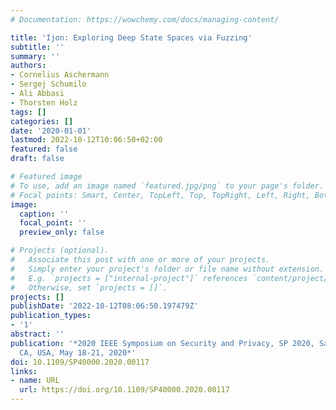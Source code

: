 ```yaml
---
# Documentation: https://wowchemy.com/docs/managing-content/

title: 'Ijon: Exploring Deep State Spaces via Fuzzing'
subtitle: ''
summary: ''
authors:
- Cornelius Aschermann
- Sergej Schumilo
- Ali Abbasi
- Thorsten Holz
tags: []
categories: []
date: '2020-01-01'
lastmod: 2022-10-12T10:06:50+02:00
featured: false
draft: false

# Featured image
# To use, add an image named `featured.jpg/png` to your page's folder.
# Focal points: Smart, Center, TopLeft, Top, TopRight, Left, Right, BottomLeft, Bottom, BottomRight.
image:
  caption: ''
  focal_point: ''
  preview_only: false

# Projects (optional).
#   Associate this post with one or more of your projects.
#   Simply enter your project's folder or file name without extension.
#   E.g. `projects = ["internal-project"]` references `content/project/deep-learning/index.md`.
#   Otherwise, set `projects = []`.
projects: []
publishDate: '2022-10-12T08:06:50.197479Z'
publication_types:
- '1'
abstract: ''
publication: '*2020 IEEE Symposium on Security and Privacy, SP 2020, San Francisco,
  CA, USA, May 18-21, 2020*'
doi: 10.1109/SP40000.2020.00117
links:
- name: URL
  url: https://doi.org/10.1109/SP40000.2020.00117
---
```

